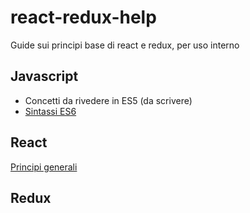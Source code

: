 # react-redux-help
Guide sui principi base di react e redux, per uso interno

## Javascript
  - Concetti da rivedere in ES5 (da scrivere) 
  - [Sintassi ES6](pages/es6-basics.md)
## React
  [Principi generali](pages/react-core.md)
## Redux
